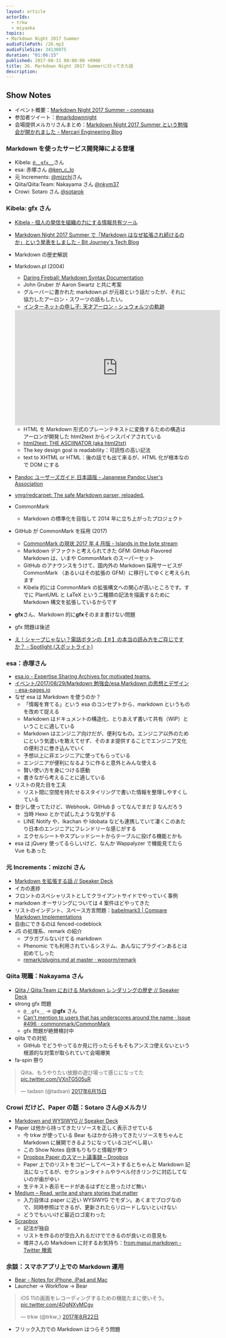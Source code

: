```yaml
---
layout: article
actorIds:
  - trkw
  - miyaoka
topics:
- Markdown Night 2017 Summer
audioFilePath: /26.mp3
audioFileSize: 34130075
duration: "01:06:15"
published: 2017-08-31 00:00:00 +0900
title: 26. Markdown Night 2017 Summerに行ってきた話
description:
---
```


## Show Notes

* イベント概要：[Markdown Night 2017 Summer - connpass](https://connpass.com/event/63383/)
* 参加者ツイート：[#markdownnight](https://twitter.com/hashtag/markdownnight?f=tweets&vertical=default&src=hash)
* 会場提供メルカリさんまとめ：[Markdown Night 2017 Summer という勉強会が開かれました - Mercari Engineering Blog](http://tech.mercari.com/entry/2017/08/30/183217)

### Markdown を使ったサービス開発陣による登壇

* Kibela: [`@__gfx__`](https://twitter.com/__gfx__)さん
* esa: 赤塚さん [@ken_c_lo](https://twitter.com/ken_c_lo)
* 元 Increments: [@mizchi](https://twitter.com/mizchi)さん
* Qiita/Qiita:Team: Nakayama さん [@nkym37](https://twitter.com/nkym37)
* Crowi: Sotaro さん [@sotarok](https://twitter.com/sotarok)

### Kibela: gfx さん

* [Kibela - 個人の発信を組織の力にする情報共有ツール](https://kibe.la/)
* [Markdown Night 2017 Summer で「Markdown はなぜ拡張され続けるのか」という発表をしました - Bit Journey's Tech Blog](http://blog.bitjourney.com/entry/2017/08/30/104614)
* Markdown の歴史解説
* Markdown.pl (2004)

  * [Daring Fireball: Markdown Syntax Documentation](https://daringfireball.net/projects/markdown/syntax)
  * John Gruber が Aaron Swartz と共に考案
  * グルーバーに書かれた markdown.pl が元祖という話だったが、それに協力したアーロン・スワーツの話もしたい。
  * [インターネットの申し子: 天才アーロン・シュウォルツの軌跡](https://www.netflix.com/jp/Title/70299288)

  <iframe width="560" height="315" src="https://www.youtube.com/embed/vXr-2hwTk58" frameborder="0" allowfullscreen></iframe>

  * HTML を Markdown 形式のプレーンテキストに変換するための構造はアーロンが開発した html2text からインスパイアされている
  * [html2text: THE ASCIINATOR (aka html2txt)](http://www.aaronsw.com/2002/html2text/)
  * The key design goal is readability：可読性の高い記法
  * text to XHTML or HTML：後の話でも出て来るが、HTML 化が根本なので DOM にする

* [Pandoc ユーザーズガイド 日本語版 - Japanese Pandoc User's Association](http://sky-y.github.io/site-pandoc-jp/users-guide/)
* [vmg/redcarpet: The safe Markdown parser, reloaded.](https://github.com/vmg/redcarpet)
* CommonMark
  * Markdown の標準化を目指して 2014 年に立ち上がったプロジェクト
* GitHub が CommonMark を採用 (2017)
  * [CommonMark の現状 2017 年 4 月版 - Islands in the byte stream](http://gfx.hatenablog.com/entry/2017/04/12/103117)
  * Markdown デファクトと考えられてきた GFM: GitHub Flavored Markdown は、いまや CommonMark のスーパーセット
  * GitHub のアナウンスをうけて、国内外の Markdown 採用サービスが CommonMark （あるいはその拡張の GFM）に移行してゆくと考えられます
  * Kibela 的には CommonMark の拡張構文への関心が高いところです。すでに PlantUML と LaTeX という二種類の記法を描画するために Markdown 構文を拡張しているからです
* **gfx**さん、Markdown 的に**gfx**そのまま書けない問題
* gfx 問題は後述
* [え！シャープじゃない？電話ボタンの【＃】の本当の読み方をご存じですか？ - Spotlight (スポットライト)](http://spotlight-media.jp/article/256732719327964948)

### esa：赤塚さん

* [esa.io - Expertise Sharing Archives for motivated teams.](https://esa.io/)
* [イベント/2017/08/29/Markdown 勉強会/esa Markdown の思想とデザイン - esa-pages.io](https://esa-pages.io/p/sharing/3/posts/995/ed312effd13f47e9303f-slides.html#/)
* なぜ esa は Markdown を使うのか？
  * 「情報を育てる」という esa のコンセプトから、markdown というものを改めて捉える
  * Markdown はドキュメントの構造化、とりあえず書いて共有（WIP）ということに適している
  * Markdown はエンジニア向けだが、便利なもの。エンジニア以外のためにという気遣いを敢えてせず、そのまま提供することでエンジニア文化の便利さに巻き込んでいく
  * 予想以上に非エンジニアに使ってもらっている
  * エンジニアが便利になるように作ると意外とみんな使える
  * 賢い使い方を身につける感動
  * 書きながら考えることに適している
* リストの見た目を工夫
  * リスト間に空間を持たせるスタイリングで書いた情報を整理しやすくしている
* 昔少し使ってたけど、Webhook、GitHub β ってなんでまだ β なんだろう
  * 当時 Hexo とかで試したような気がする
  * LINE Notify や、Ikachan や Idobata なども連携していて凄くこのあたり日本のエンジニアにフレンドリーな感じがする
  * エクセルシートやスプレッドシートからテーブルに投げる機能とかも
* esa は jQuery 使ってるらしいけど、なんか Wappalyzer で機能見てたら Vue もあった

### 元 Increments：mizchi さん

* [Markdown を拡張する話 // Speaker Deck](https://speakerdeck.com/mizchi/markdown-wokuo-zhang-suruhua)
* イカの進捗
* フロントのスペシャリストとしてクライアントサイドでやっていく事例
* markdown オーサリングについては 4 案件ほどやってきた
* リストのインデント、スペース方言問題：[babelmark3 \| Compare Markdown Implementations](https://babelmark.github.io/?text=-+a%0A++++-+b%0A++-+c%0A+++-d%0A+-+e)
* 自由にできるのは fenced-codeblock
* JS の処理系、remark の紹介
  * プラガブルないけてる markdown
  * Phenomic でも利用されているシステム、あんなにプラグインあるとは初めてしった
  * [remark/plugins.md at master · wooorm/remark](https://github.com/wooorm/remark/blob/master/doc/plugins.md)

### Qiita 現職：Nakayama さん

* [Qiita / Qiita:Team における Markdown レンダリングの歴史 // Speaker Deck](https://speakerdeck.com/yujinakayama/qiita-team-niokeru-markdown-rendaringufalseli-shi)
* strong gfx 問題
  * `@__gfx__` → @**gfx** さん
  * [Can't mention to users that has underscores around the name · Issue #496 · commonmark/CommonMark](https://github.com/commonmark/CommonMark/issues/496)
  * gfx 問題が絶賛検討中
* qiita での対処
  * GitHub でどうやってるか見に行ったらそもそもアンスコ使えないという根源的な対策が取られていて会場爆笑
* fa-spin 祭り

<blockquote class="twitter-tweet" data-lang="ja"><p lang="ja" dir="ltr">Qiita、もうやりたい放題の遊び場って感じになってた <a href="https://t.co/VXnTG505uR">pic.twitter.com/VXnTG505uR</a></p>&mdash; tadasn (@tadsan) <a href="https://twitter.com/tadsan/status/875379866220118017">2017年6月15日</a></blockquote>

### Crowi だけど、Paper の話：Sotaro さん@メルカリ

* [Markdown and WYSIWYG // Speaker Deck](https://speakerdeck.com/sotarok/markdown-and-wysiwyg)
* Paper は他から持ってきたリソースを正しく表示させている
  * 今 trkw が使っている Bear もほかから持ってきたリソースをちゃんと Markdown に展開できるようになっているコピペし易い
  * この Show Notes 自体もりもりと情報が育つ
  * [Dropbox Paper のスマート議事録 – Dropbox](https://www.dropbox.com/ja/help/paper/smart-meeting-notes)
  * Paper 上でのリストをコピーしてペーストするとちゃんと Markdown 記法になってるが、セクションタイトルやラベル付きリンクに対応してないのが歯がゆい
  * 生テキスト表示モードがあるはずだと思ったけど無い
* [Medium – Read, write and share stories that matter](https://medium.com/)
  * 入力自体は paper に近い WYSIWYG でモダン。あくまでブログなので、同時参照はできるが、更新されたらリロードしないといけない
  * どうでもいいけど最近ロゴ変わった
* [Scrapbox](https://scrapbox.io/)
  * 記法が独自
  * リストを作るのが空白入れるだけでできるのが良いとの意見も
  * 増井さんの Markdown に対するお気持ち：[from:masui markdown - Twitter 検索](https://twitter.com/search?vertical=default&q=from%3Amasui%20markdown&src=typd)

### 余談：スマホアプリ上での Markdown 運用

* [Bear - Notes for iPhone, iPad and Mac](http://www.bear-writer.com/)
* Launcher → Workflow → Bear

<blockquote class="twitter-tweet" data-lang="ja"><p lang="ja" dir="ltr">iOS 11の画面をレコーディングするための機能たまに使いそう。 <a href="https://t.co/4OgNXyMCgy">pic.twitter.com/4OgNXyMCgy</a></p>&mdash; trkw (@trkw_) <a href="https://twitter.com/trkw_/status/899791897178263553">2017年8月22日</a></blockquote>

* フリック入力での Markdown はつらそう問題
